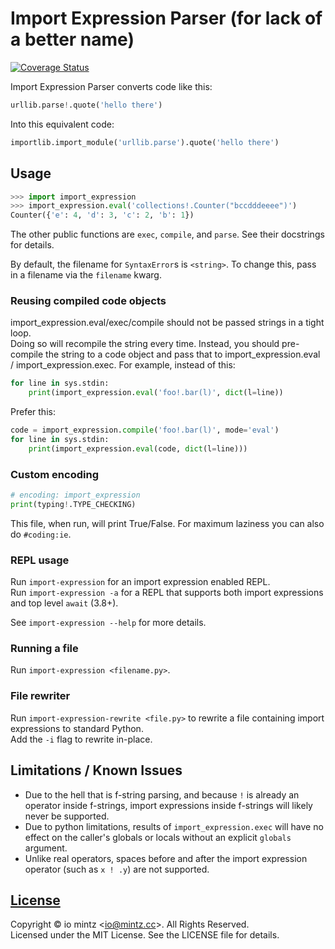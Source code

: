 # Import Expression Parser (for lack of a better name)

[![Coverage Status](https://coveralls.io/repos/github/iomintz/import-expression-parser/badge.svg?branch=main)](https://coveralls.io/github/ioistired/import-expression-parser?branch=main)

Import Expression Parser converts code like this:

```py
urllib.parse!.quote('hello there')
```

Into this equivalent code:
```py
importlib.import_module('urllib.parse').quote('hello there')
```

## Usage

```py
>>> import import_expression
>>> import_expression.eval('collections!.Counter("bccdddeeee")')
Counter({'e': 4, 'd': 3, 'c': 2, 'b': 1})
```

The other public functions are `exec`, `compile`, and `parse`.
See their docstrings for details.

By default, the filename for `SyntaxError`s is `<string>`.
To change this, pass in a filename via the `filename` kwarg.

### Reusing compiled code objects

import_expression.eval/exec/compile should not be passed strings in a tight loop. \
Doing so will recompile the string every time. Instead, you should pre-compile the string to a code object
and pass that to import_expression.eval / import_expression.exec.
For example, instead of this:

```py
for line in sys.stdin:
	print(import_expression.eval('foo!.bar(l)', dict(l=line))
```

Prefer this:

```py
code = import_expression.compile('foo!.bar(l)', mode='eval')
for line in sys.stdin:
	print(import_expression.eval(code, dict(l=line)))
```

### Custom encoding

```py
# encoding: import_expression
print(typing!.TYPE_CHECKING)
```

This file, when run, will print True/False. For maximum laziness you can also do `#coding:ie`.

### REPL usage

Run `import-expression` for an import expression enabled REPL. \
Run `import-expression -a` for a REPL that supports both import expressions and top level `await` (3.8+).

See `import-expression --help` for more details.

### Running a file

Run `import-expression <filename.py>`.

### File rewriter

Run `import-expression-rewrite <file.py>` to rewrite a file containing import expressions to standard Python. \
Add the `-i` flag to rewrite in-place.

## Limitations / Known Issues

* Due to the hell that is f-string parsing, and because `!` is already an operator inside f-strings,
  import expressions inside f-strings will likely never be supported.
* Due to python limitations, results of `import_expression.exec` will have no effect on the caller's globals or locals
  without an explicit `globals` argument.
* Unlike real operators, spaces before and after the import expression operator (such as `x ! .y`) are not supported.

## [License](https://github.com/ioistired/import-expression/blob/main/LICENSE)

Copyright © io mintz <<io@mintz.cc>>. All Rights Reserved. \
Licensed under the MIT License. See the LICENSE file for details.
